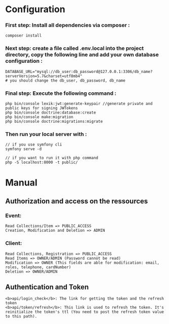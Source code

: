 <h1>Configuration</h1>

<h3>First step: Install all dependencies via composer :</h3>
  
    composer install
 
<h3>Next step: create a file called .env.local into the project directory, copy the following line and add your own database configuration :</h3>
 
    DATABASE_URL="mysql://db_user:db_password@127.0.0.1:3306/db_name?serverVersion=5.7&charset=utf8mb4"
    # you should change the db_user, db_password, db_name

 <h3>Final step: Execute the following command :</h3>
 
    php bin/console lexik:jwt:generate-keypair //generate private and public keys for signing JWTokens 
    php bin/console doctrine:database:create
    php bin/console make:migration
    php bin/console doctrine:migrations:migrate

<h3>Then run your local server with : </h3>
    
    // if you use symfony cli
    symfony serve -d
    
    // if you want to run it with php command
    php -S localhost:8000 -t public/   


<h1>Manual</h1>

<h2>Authorization and access on the ressources</h2>

<h3>Event:</h3>

    Read Collections/Item => PUBLIC_ACCESS
    Creation, Modification and Deletion => ADMIN

<h3>Client:</h3>

    Read Collections, Registration => PUBLIC_ACCESS
    Read Items => OWNER/ADMIN (Password cannot be read)
    Modification => OWNER (This fields are able for modification: email, roles, telephone, cardNumber)
    Deletion => OWNER/ADMIN

<h2>Authentication and Token</h2>

    <b>api/login_check</b>: The link for getting the token and the refresh token
    <b>api/token/refresh</b>: This link is used to refresh the token. It's reinitialize the token's ttl (You need to post the refresh token value to this path).